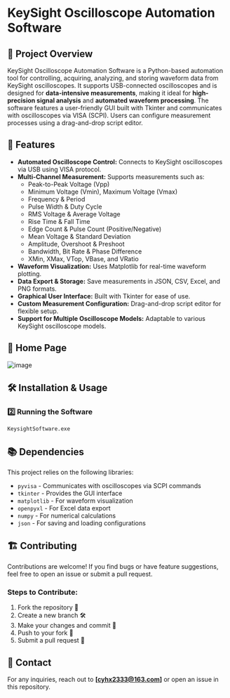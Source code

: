# KeySight Oscilloscope Automation Software

## 📌 Project Overview

KeySight Oscilloscope Automation Software is a Python-based automation tool for controlling, acquiring, analyzing, and storing waveform data from KeySight oscilloscopes. It supports USB-connected oscilloscopes and is designed for **data-intensive measurements**, making it ideal for **high-precision signal analysis** and **automated waveform processing**. The software features a user-friendly GUI built with Tkinter and communicates with oscilloscopes via VISA (SCPI). Users can configure measurement processes using a drag-and-drop script editor.

## 🎯 Features

- **Automated Oscilloscope Control:** Connects to KeySight oscilloscopes via USB using VISA protocol.
- **Multi-Channel Measurement:** Supports measurements such as:
  - Peak-to-Peak Voltage (Vpp)
  - Minimum Voltage (Vmin), Maximum Voltage (Vmax)
  - Frequency & Period
  - Pulse Width & Duty Cycle
  - RMS Voltage & Average Voltage
  - Rise Time & Fall Time
  - Edge Count & Pulse Count (Positive/Negative)
  - Mean Voltage & Standard Deviation
  - Amplitude, Overshoot & Preshoot
  - Bandwidth, Bit Rate & Phase Difference
  - XMin, XMax, VTop, VBase, and VRatio
- **Waveform Visualization:** Uses Matplotlib for real-time waveform plotting.
- **Data Export & Storage:** Save measurements in JSON, CSV, Excel, and PNG formats.
- **Graphical User Interface:** Built with Tkinter for ease of use.
- **Custom Measurement Configuration:** Drag-and-drop script editor for flexible setup.
- **Support for Multiple Oscilloscope Models:** Adaptable to various KeySight oscilloscope models.

## 🌄 Home Page
![image](https://github.com/user-attachments/assets/392d5f0d-a3d0-41fe-8726-0389da0ef552)

## 🛠 Installation & Usage
### **2️⃣ Running the Software**
```bash
KeysightSoftware.exe
```

## 📚 Dependencies
This project relies on the following libraries:
- `pyvisa` - Communicates with oscilloscopes via SCPI commands
- `tkinter` - Provides the GUI interface
- `matplotlib` - For waveform visualization
- `openpyxl` - For Excel data export
- `numpy` - For numerical calculations
- `json` - For saving and loading configurations

## 🏗 Contributing
Contributions are welcome! If you find bugs or have feature suggestions, feel free to open an issue or submit a pull request.

### **Steps to Contribute:**
1. Fork the repository 🍴
2. Create a new branch 🛠
3. Make your changes and commit 📌
4. Push to your fork 🔄
5. Submit a pull request 🚀

## 📩 Contact
For any inquiries, reach out to **[cyhx2333@163.com]** or open an issue in this repository.




